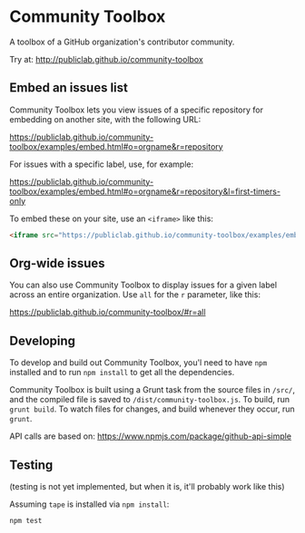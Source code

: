 Community Toolbox
====

A toolbox of a GitHub organization's contributor community.

Try at: http://publiclab.github.io/community-toolbox


## Embed an issues list

Community Toolbox lets you view issues of a specific repository for embedding on another site, with the following URL:

https://publiclab.github.io/community-toolbox/examples/embed.html#o=orgname&r=repository

For issues with a specific label, use, for example: 

https://publiclab.github.io/community-toolbox/examples/embed.html#o=orgname&r=repository&l=first-timers-only

To embed these on your site, use an `<iframe>` like this:

```html
<iframe src="https://publiclab.github.io/community-toolbox/examples/embed.html#o=orgname&r=repository" style="border:none;" width="100%" height="600px"></iframe>
```

## Org-wide issues

You can also use Community Toolbox to display issues for a given label across an entire organization. Use `all` for the `r` parameter, like this:

https://publiclab.github.io/community-toolbox/#r=all


## Developing

To develop and build out Community Toolbox, you'l need to have `npm` installed and to run `npm install` to get all the dependencies. 

Community Toolbox is built using a Grunt task from the source files in `/src/`, and the compiled file is saved to `/dist/community-toolbox.js`. To build, run `grunt build`. To watch files for changes, and build whenever they occur, run `grunt`. 

API calls are based on: https://www.npmjs.com/package/github-api-simple


## Testing

(testing is not yet implemented, but when it is, it'll probably work like this)

Assuming `tape` is installed via `npm install`:

`npm test`
